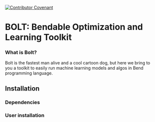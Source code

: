 [![Contributor Covenant](https://img.shields.io/badge/Contributor%20Covenant-2.0-4baaaa.svg)](code_of_conduct.md) 

# BOLT: Bendable Optimization and Learning Toolkit

### What is Bolt?
Bolt is the fastest man alive and a cool cartoon dog, but here we bring to you a toolkit to easily run machine learning models and algos in Bend programming language. 

## Installation

### Dependencies

### User installation
